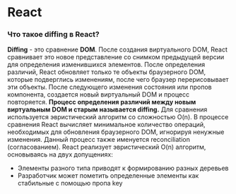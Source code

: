 # React

### Что такое diffing в React?

**Diffing** - это сравнение **DOM**. После создания виртуального DOM, React сравнивает это новое представление со снимком предыдущей версии для определения изменившихся элементов.
После определения различий, React обновляет только те объекты браузерного DOM, которые подверглись изменениям, после чего браузер перерисовывает эти объекты. После следующего изменения состояния или пропов компонента, создается новый виртуальный DOM и процесс повторяется.
**Процесс определения различий между новым виртуальным DOM и старым называется diffing.** Для сравнения используется эвристический алгоритм со сложностью O(n). В процессе сравнения React вычисляет минимальное количество операций, необходимых для обновления браузерного DOM, игнорируя ненужные изменения. Данный процесс также именуется reconciliation (согласованием).
React реализует эвристический O(n) алгоритм, основываясь на двух допущениях:

- Элементы разного типа приводят к формированию разных деревьев
- Разработчик может пометить определенные элементы как стабильные с помощью пропа key
